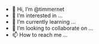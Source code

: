 - 👋 Hi, I’m @timmernet
- 👀 I’m interested in ...
- 🌱 I’m currently learning ...
- 💞️ I’m looking to collaborate on ...
- 📫 How to reach me ...

<!---
timmernet/timmernet is a ✨ special ✨ repository because its `README.md` (this file) appears on your GitHub profile.
You can click the Preview link to take a look at your changes.
--->
